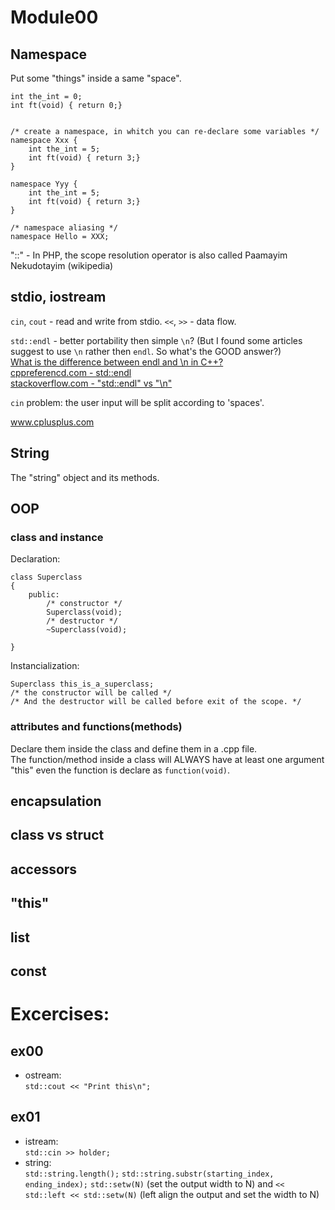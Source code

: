 # Module00

## Namespace
Put some "things" inside a same "space".  

```
int	the_int = 0;
int	ft(void) { return 0;}


/* create a namespace, in whitch you can re-declare some variables */
namespace Xxx {
	int	the_int = 5;
	int	ft(void) { return 3;}
}

namespace Yyy {
	int	the_int = 5;
	int	ft(void) { return 3;}
}

/* namespace aliasing */
namespace Hello = XXX;
```

"::" - In PHP, the scope resolution operator is also called Paamayim Nekudotayim (wikipedia)

## stdio, iostream
`cin`, `cout` - read and write from stdio.
`<<`, `>>` - data flow.

`std::endl` - better portability then simple `\n`? (But I found some articles suggest to use `\n` rather then `endl`. So what's the GOOD answer?)  
[What is the difference between endl and \n in C++?](https://www.educative.io/edpresso/what-is-the-difference-between-endl-and-n-in-cpp)  
[cppreferencd.com - std::endl](https://en.cppreference.com/w/cpp/io/manip/endl)  
[stackoverflow.com - "std::endl" vs "\n"](https://stackoverflow.com/questions/213907/stdendl-vs-n)  

`cin` problem: the user input will be split according to 'spaces'.

www.cplusplus.com

## String
The "string" object and its methods.  

## OOP

### class and instance
Declaration: 
```
class Superclass
{
	public:
		/* constructor */
		Superclass(void);
		/* destructor */
		~Superclass(void);

}
```

Instancialization:
```
Superclass this_is_a_superclass;
/* the constructor will be called */
/* And the destructor will be called before exit of the scope. */
```

### attributes and functions(methods)
Declare them inside the class and define them in a .cpp file.  
The function/method inside a class will ALWAYS have at least one argument "this" even the function is declare as `function(void)`.  

## encapsulation

## class vs struct

## accessors

## "this"

## list

## const

# Excercises:  
## ex00
- ostream:  
	`std::cout << "Print this\n";`  

## ex01
- istream:  
	`std::cin >> holder;`  
- string:  
	`std::string.length();`
	`std::string.substr(starting_index, ending_index);`
	`std::setw(N)` (set the output width to N) and `<< std::left << std::setw(N)` (left align the output and set the width to N)

	
